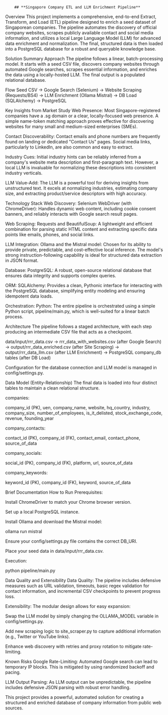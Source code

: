         ## **Singapore Company ETL and LLM Enrichment Pipeline**
Overview
This project implements a comprehensive, end-to-end Extract, Transform, and Load (ETL) pipeline designed to enrich a seed dataset of Singaporean companies. The pipeline automates the discovery of official company websites, scrapes publicly available contact and social media information, and utilizes a local Large Language Model (LLM) for advanced data enrichment and normalization. The final, structured data is then loaded into a PostgreSQL database for a robust and queryable knowledge base.

Solution Summary
Approach
The pipeline follows a linear, batch-processing model. It starts with a seed CSV file, discovers company websites through automated Google searches, scrapes essential information, and enriches the data using a locally-hosted LLM. The final output is a populated relational database.

Flow
Seed CSV -> Google Search (Selenium) -> Website Scraping (Requests/BS4) -> LLM Enrichment (Ollama Mistral) -> DB Load (SQLAlchemy) -> PostgreSQL

Key Insights from Market Study
Web Presence: Most Singapore-registered companies have a .sg domain or a clear, locally-focused web presence. A simple name-token matching approach proves effective for discovering websites for many small and medium-sized enterprises (SMEs).

Contact Discoverability: Contact emails and phone numbers are frequently found on landing or dedicated "Contact Us" pages. Social media links, particularly to LinkedIn, are also common and easy to extract.

Industry Cues: Initial industry hints can be reliably inferred from a company's website meta description and first-paragraph text. However, a local LLM is invaluable for normalizing these descriptions into consistent industry verticals.

LLM Value-Add: The LLM is a powerful tool for deriving insights from unstructured text. It excels at normalizing industries, estimating company size, and extracting product/service descriptors with high accuracy.

Technology Stack
Web Discovery: Selenium WebDriver (with ChromeDriver): Handles dynamic web content, including cookie consent banners, and reliably interacts with Google search result pages.

Web Scraping: Requests and BeautifulSoup: A lightweight and efficient combination for parsing static HTML content and extracting specific data points like emails, phones, and social links.

LLM Integration: Ollama and the Mistral model: Chosen for its ability to provide private, predictable, and cost-effective local inference. The model's strong instruction-following capability is ideal for structured data extraction in JSON format.

Database: PostgreSQL: A robust, open-source relational database that ensures data integrity and supports complex queries.

ORM: SQLAlchemy: Provides a clean, Pythonic interface for interacting with the PostgreSQL database, simplifying entity modeling and ensuring idempotent data loads.

Orchestration: Python: The entire pipeline is orchestrated using a simple Python script, pipeline/main.py, which is well-suited for a linear batch process.

Architecture
The pipeline follows a staged architecture, with each step producing an intermediate CSV file that acts as a checkpoint.

data/input/rrr_data.csv -> rrr_data_with_websites.csv (after Google Search) -> output/rrr_data_enriched.csv (after Site Scraping) -> output/rrr_data_llm.csv (after LLM Enrichment) -> PostgreSQL company_db tables (after DB Load)

Configuration for the database connection and LLM model is managed in config/settings.py.

Data Model (Entity-Relationship)
The final data is loaded into four distinct tables to maintain a clean relational structure.

companies:

company_id (PK), uen, company_name, website, hq_country, industry, company_size, number_of_employees, is_it_delisted, stock_exchange_code, revenue, founding_year

company_contacts:

contact_id (PK), company_id (FK), contact_email, contact_phone, source_of_data

company_socials:

social_id (PK), company_id (FK), platform, url, source_of_data

company_keywords:

keyword_id (PK), company_id (FK), keyword, source_of_data

Brief Documentation
How to Run
Prerequisites:

Install ChromeDriver to match your Chrome browser version.

Set up a local PostgreSQL instance.

Install Ollama and download the Mistral model:

ollama run mistral

Ensure your config/settings.py file contains the correct DB_URI.

Place your seed data in data/input/rrr_data.csv.

Execution:

python pipeline/main.py

Data Quality and Extensibility
Data Quality: The pipeline includes defensive measures such as URL validation, timeouts, basic regex validation for contact information, and incremental CSV checkpoints to prevent progress loss.

Extensibility: The modular design allows for easy expansion:

Swap the LLM model by simply changing the OLLAMA_MODEL variable in config/settings.py.

Add new scraping logic to site_scraper.py to capture additional information (e.g., Twitter or YouTube links).

Enhance web discovery with retries and proxy rotation to mitigate rate-limiting.

Known Risks
Google Rate-Limiting: Automated Google search can lead to temporary IP blocks. This is mitigated by using randomized backoff and pacing.

LLM Output Parsing: As LLM output can be unpredictable, the pipeline includes defensive JSON parsing with robust error handling.

This project provides a powerful, automated solution for creating a structured and enriched database of company information from public web sources.

